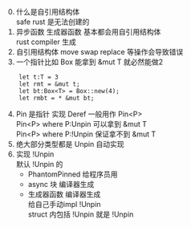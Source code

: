 0. 什么是自引用结构体  
	safe rust 是无法创建的
1. 异步函数 生成器函数 基本都会用自引用结构体  
	rust compiler 生成
2. 自引用结构体 move swap replace 等操作会导致错误
3. 一个指针比如 Box<T> 能拿到 &mut T 就必然能做2  
```
	let t:T = 3
	let rmt = &mut t;
	let bt:Box<T> = Box::new(4);
	let rmbt = * &mut bt;
```
4. Pin 是指针 实现 Deref 一般用作 Pin<P<T>>  
	Pin<P<T>> where P:Unpin 可以拿到 &mut T  
	Pin<P<T>> where P:!Unpin 保证拿不到 &mut T  
5. 绝大部分类型都是 Unpin 自动实现
6. 实现 !Unpin  
默认 !Unpin 的  
	- PhantomPinned 给程序员用
	- async 块 编译器生成
	- 生成器函数 编译器生成  
给自己手动impl !Unpin  
struct 内包括 !Unpin 就是 !Unpin  
